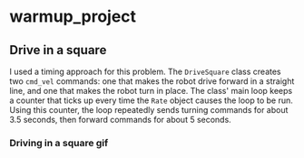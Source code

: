 # warmup_project

## Drive in a square

I used a timing approach for this problem. The `DriveSquare` class creates
two `cmd_vel` commands: one that makes the robot drive forward in a straight
line, and one that makes the robot turn in place. The class' main loop keeps
a counter that ticks up every time the `Rate` object causes the loop to be 
run. Using this counter, the loop repeatedly sends turning commands for about
3.5 seconds, then forward commands for about 5 seconds.

### Driving in a square gif

